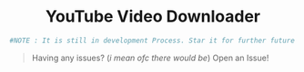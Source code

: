 <h1 align=center>YouTube Video Downloader</h1>

```python
#NOTE : It is still in development Process. Star it for further future updates!
```

> Having any issues? (*i mean ofc there would be*) Open an Issue!
